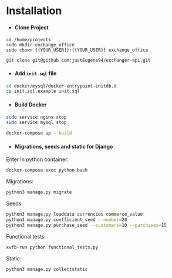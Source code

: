 # Installation

* #### Clone Project

```
cd /home/projects
sudo mkdir exchange_office
sudo chown {{YOUR_USER}}:{{YOUR_USER}} exchange_office

git clone git@github.com:justEugene94/exchanger-api.git
```

* #### Add `init.sql` file

```bash
cd docker/mysql/docker-entrypoint-initdb.d
cp init.sql.example init.sql
```

* #### Build Docker

```bash
sudo service nginx stop
sudo service mysql stop

docker-compose up --build
```

* #### Migrations, seeds and static for Django
Enter in python container:
```bash
docker-compose exec python bash
```

Migrations:
```bash
python3 manage.py migrate
```

Seeds:
```bash
python3 manage.py loaddata currencies commerce_value
python3 manage.py coefficient_seed --number=20
python3 manage.py purchase_seed --customers=10 --purchases=15
```

Functional tests:
```bash
xvfb-run python functional_tests.py
```

Static:
```bash
python3 manage.py collectstatic
```